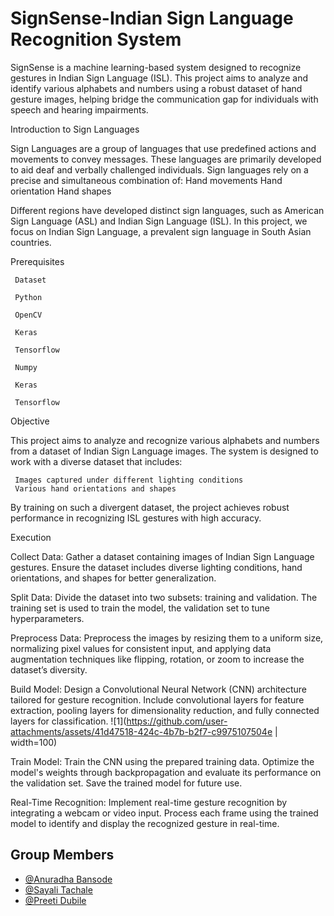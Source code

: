 
# SignSense-Indian Sign Language Recognition System

SignSense is a machine learning-based system designed to recognize gestures in Indian Sign Language (ISL). This project aims to analyze and identify various alphabets and numbers using a robust dataset of hand gesture images, helping bridge the communication gap for individuals with speech and hearing impairments.

Introduction to Sign Languages

Sign Languages are a group of languages that use predefined actions and movements to convey messages. These languages are primarily developed to aid deaf and verbally challenged individuals. Sign languages rely on a precise and simultaneous combination of:
    Hand movements
    Hand orientation
    Hand shapes

Different regions have developed distinct sign languages, such as American Sign Language (ASL) and Indian Sign Language (ISL). In this project, we focus on Indian Sign Language, a prevalent sign language in South Asian countries.

Prerequisites

     Dataset 

     Python 

     OpenCV

     Keras

     Tensorflow

     Numpy

     Keras

     Tensorflow

Objective

This project aims to analyze and recognize various alphabets and numbers from a dataset of Indian Sign Language images. The system is designed to work with a diverse dataset that includes:

     Images captured under different lighting conditions
     Various hand orientations and shapes

By training on such a divergent dataset, the project achieves robust performance in recognizing ISL gestures with high accuracy.     

Execution

Collect Data: Gather a dataset containing images of Indian Sign Language gestures. Ensure the dataset includes diverse lighting conditions, hand orientations, and shapes for better generalization.

Split Data: Divide the dataset into two subsets: training and validation. The training set is used to train the model, the validation set to tune hyperparameters.

Preprocess Data: Preprocess the images by resizing them to a uniform size, normalizing pixel values for consistent input, and applying data augmentation techniques like flipping, rotation, or zoom to increase the dataset’s diversity.

Build Model: Design a Convolutional Neural Network (CNN) architecture tailored for gesture recognition. Include convolutional layers for feature extraction, pooling layers for dimensionality reduction, and fully connected layers for classification.
![1](https://github.com/user-attachments/assets/41d47518-424c-4b7b-b2f7-c9975107504e | width=100)

Train Model: Train the CNN using the prepared training data. Optimize the model's weights through backpropagation and evaluate its performance on the validation set. Save the trained model for future use.

Real-Time Recognition: Implement real-time gesture recognition by integrating a webcam or video input. Process each frame using the trained model to identify and display the recognized gesture in real-time.


## Group Members

- [@Anuradha Bansode](https://github.com/anyalisis12)
- [@Sayali Tachale](https://github.com/Sayali2408)
- [@Preeti Dubile](https://github.com/preeti109)

